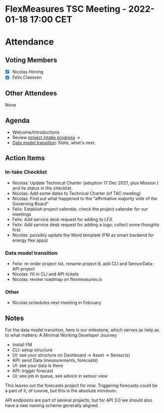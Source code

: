 # FlexMeasures TSC Meeting - 2022-01-18 17:00 CET

# Attendance

## Voting Members

- [x] Nicolas Höning
- [x] Felix Claessen

## Other Attendees

None

## Agenda

- Welcome/Introductions
- Review [project intake progress](../README.md#project-intake-checklist) -> 
- [Data model transition](https://flexmeasures.readthedocs.io/en/latest/dev/note-on-datamodel-transition.html#note-on-datamodel-transition): State, what's next.

## Action Items

### In-take Checklist

- Nicolas: Update Technical Charter (adoption 17 Dec 2021, plus Mission ) and its status in the checklist.
- Nicolas: Add some dates to Technical Charter (of TAC meeting)
- Nicolas: Find out what happened to the "affirmative majority vote of the Governing Board"
- Felix: Establish project calendar, check the project calendar for our meetings
- Felix: Add service desk request for adding to LFX
- Felix: Add service desk request for adding a logo; collect some thoughts first
- Nicolas: possibly update the Word template (FM as smart backend for energy flex apps)

### Data model transition

- Felix: re-order project list, rename project 9, add CLI and SensorData-API project
- Nicolas: fill in CLI and API tickets
- Nicolas: review roadmap on flexmeasures.io

### Other

- Nicolas schedules next meeting in February


## Notes

For the data model transition, here is our milestone, which serves as help as to what matters: A Minimal Working Developer Journey

- Install FM
- CLI: setup structure
- UI: see your structure on Dashboard -> Asset -> Sensor(s)
- API: send Data (measurements, forecasts)
- UI: see your data is there
- API: trigger forecast
- UI: see job in queue, see advice in sensor view

This leaves out the forecasts project for now. Triggering forecasts could be a part of it, of course, but this is the absolute minimum.

API endpoints are part of several projects, but for API 3.0 we should also have a new naming scheme generally aligned.
